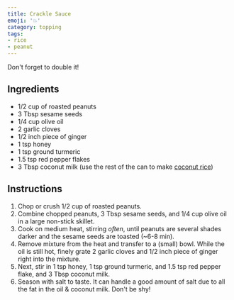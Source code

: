 ```yaml
---
title: Crackle Sauce
emoji: '💥'
category: topping
tags:
- rice
- peanut
---
```


Don't forget to double it!

## Ingredients

- 1/2 cup of roasted peanuts
- 3 Tbsp sesame seeds
- 1/4 cup olive oil
- 2 garlic cloves
- 1/2 inch piece of ginger
- 1 tsp honey
- 1 tsp ground turmeric
- 1.5 tsp red pepper flakes
- 3 Tbsp coconut milk (use the rest of the can to make [coconut rice](coconut-rice.html))

## Instructions

1. Chop or crush 1/2 cup of roasted peanuts.
2. Combine chopped peanuts, 3 Tbsp sesame seeds, and 1/4 cup olive oil in a
   large non-stick skillet.
3. Cook on medium heat, stirring *often*, until
   peanuts are several shades darker and the sesame seeds are toasted (~6-8
   min).
4. Remove mixture from the heat and transfer to a (small) bowl. While the
   oil is still hot, finely grate 2 garlic cloves and 1/2 inch piece of
   ginger right into the mixture.
5. Next, stir in 1 tsp honey, 1 tsp ground turmeric, and 1.5 tsp red pepper
   flake, and 3 Tbsp coconut milk.
6. Season with salt to taste. It can handle a good amount of salt due to
   all the fat in the oil & coconut milk. Don't be shy!
